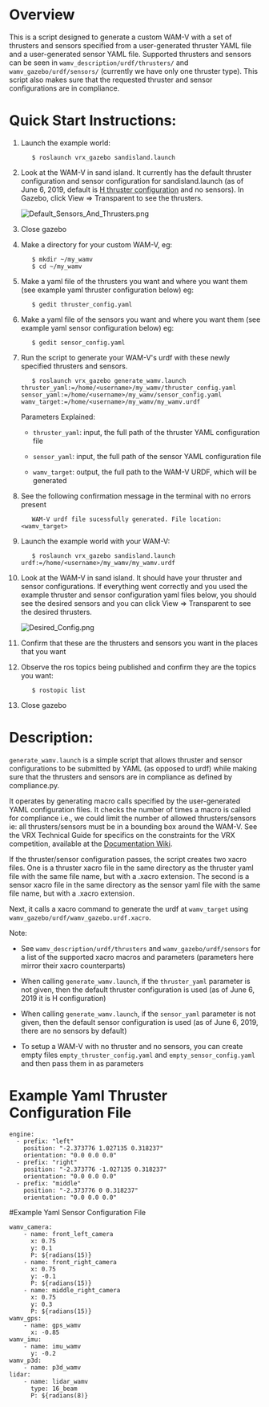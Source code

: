 # Overview
This is a script designed to generate a custom WAM-V with a set of thrusters and sensors specified from a user-generated thruster YAML file and a user-generated sensor YAML file. Supported thrusters and sensors can be seen in `wamv_description/urdf/thrusters/` and `wamv_gazebo/urdf/sensors/` (currently we have only one thruster type). This script also makes sure that the requested thruster and sensor configurations are in compliance.

# Quick Start Instructions:
1. Launch the example world:

    ```
       $ roslaunch vrx_gazebo sandisland.launch
    ```

2. Look at the WAM-V in sand island. It currently has the default thruster configuration and sensor configuration for sandisland.launch (as of June 6, 2019, default is [H thruster configuration](https://bitbucket.org/osrf/vrx/wiki/tutorials/PropulsionConfiguration) and no sensors). In Gazebo, click View => Transparent to see the thrusters.

    ![Default_Sensors_And_Thrusters.png](https://bitbucket.org/repo/BgXLzgM/images/2154255799-Default_Sensors_And_Thrusters.png)

3. Close gazebo
4. Make a directory for your custom WAM-V, eg:
    ```
       $ mkdir ~/my_wamv
       $ cd ~/my_wamv
    ```
5. Make a yaml file of the thrusters you want and where you want them (see example yaml thruster configuration below) eg:
    ```
       $ gedit thruster_config.yaml
    ```
6. Make a yaml file of the sensors you want and where you want them (see example yaml sensor configuration below) eg:
    ```
       $ gedit sensor_config.yaml
    ```
7. Run the script to generate your WAM-V's urdf with these newly specified thrusters and sensors.
    ```
       $ roslaunch vrx_gazebo generate_wamv.launch thruster_yaml:=/home/<username>/my_wamv/thruster_config.yaml  sensor_yaml:=/home/<username>/my_wamv/sensor_config.yaml wamv_target:=/home/<username>/my_wamv/my_wamv.urdf
    ```

    Parameters Explained:

    * `thruster_yaml`: input, the full path of the thruster YAML configuration file

    * `sensor_yaml`: input, the full path of the sensor YAML configuration file

    * `wamv_target`: output, the full path to the WAM-V URDF, which will be generated

8. See the following confirmation message in the terminal with no errors present 
    ```
       WAM-V urdf file sucessfully generated. File location: <wamv_target>
    ```

9. Launch the example world with your WAM-V:
    ```
       $ roslaunch vrx_gazebo sandisland.launch urdf:=/home/<username>/my_wamv/my_wamv.urdf
    ```
10. Look at the WAM-V in sand island. It should have your thruster and sensor configurations. If everything went correctly and you used the example thruster and sensor configuration yaml files below, you should see the desired sensors and you can click View => Transparent to see the desired thrusters.

    ![Desired_Config.png](https://bitbucket.org/repo/BgXLzgM/images/2592656789-Desired_Config.png)

11. Confirm that these are the thrusters and sensors you want in the places that you want
12. Observe the ros topics being published and confirm they are the topics you want:

    ```
       $ rostopic list
    ```

13. Close gazebo

# Description:
`generate_wamv.launch` is a simple script that allows thruster and sensor configurations to be submitted by YAML (as opposed to urdf) while making sure that the thrusters and sensors are in compliance as defined by compliance.py.

It operates by generating macro calls specified by the user-generated YAML configuration files. It checks the number of times a macro is called for compliance i.e., we could limit the number of allowed thrusters/sensors ie: all thrusters/sensors must be in a bounding box around the WAM-V.   See the VRX Technical Guide for specifics on the constraints for the VRX competition, available at the [Documentation Wiki](https://bitbucket.org/osrf/vrx/wiki/documentation).
	
If the thruster/sensor configuration passes, the script creates two xacro files. One is a thruster xacro file in the same directory as the thruster yaml file with the same file name, but with a .xacro extension. The second is a sensor xacro file in the same directory as the sensor yaml file with the same file name, but with a .xacro extension. 

Next, it calls a xacro command to generate the urdf at `wamv_target` using `wamv_gazebo/urdf/wamv_gazebo.urdf.xacro`.

Note:

* See `wamv_description/urdf/thrusters` and `wamv_gazebo/urdf/sensors` for a list of the supported xacro macros and parameters (parameters here mirror their xacro counterparts)

* When calling `generate_wamv.launch`, if the `thruster_yaml` parameter is not given, then the default thruster configuration is used (as of June 6, 2019 it is H configuration)

* When calling `generate_wamv.launch`, if the `sensor_yaml` parameter is not given, then the default sensor configuration is used (as of June 6, 2019, there are no sensors by default)

* To setup a WAM-V with no thruster and no sensors, you can create empty files `empty_thruster_config.yaml` and `empty_sensor_config.yaml` and then pass them in as parameters

# Example Yaml Thruster Configuration File
```
engine:
  - prefix: "left"
    position: "-2.373776 1.027135 0.318237"
    orientation: "0.0 0.0 0.0"
  - prefix: "right"
    position: "-2.373776 -1.027135 0.318237"
    orientation: "0.0 0.0 0.0"
  - prefix: "middle"
    position: "-2.373776 0 0.318237"
    orientation: "0.0 0.0 0.0"
```

#Example Yaml Sensor Configuration File
```
wamv_camera:
    - name: front_left_camera
      x: 0.75
      y: 0.1
      P: ${radians(15)}
    - name: front_right_camera
      x: 0.75
      y: -0.1
      P: ${radians(15)}
    - name: middle_right_camera
      x: 0.75
      y: 0.3
      P: ${radians(15)}
wamv_gps:
    - name: gps_wamv
      x: -0.85
wamv_imu:
    - name: imu_wamv
      y: -0.2
wamv_p3d:
    - name: p3d_wamv
lidar:
    - name: lidar_wamv
      type: 16_beam
      P: ${radians(8)}
```
